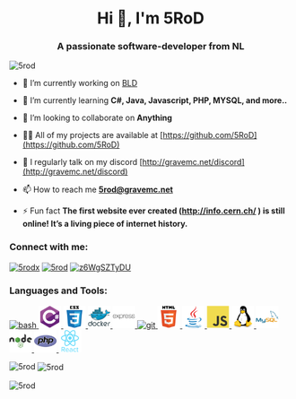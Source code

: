 <h1 align="center">Hi 👋, I'm 5RoD</h1>
<h3 align="center">A passionate software-developer from NL</h3>

<p align="left"> <img src="https://komarev.com/ghpvc/?username=5rod&label=Profile%20views&color=5686a4&style=plastic" alt="5rod" /> </p>

- 🔭 I’m currently working on [BLD](https://github.com/5RoD/BLD)

- 🌱 I’m currently learning **C#, Java, Javascript, PHP, MYSQL, and more..**

- 👯 I’m looking to collaborate on **Anything**

- 👨‍💻 All of my projects are available at [https://github.com/5RoD](https://github.com/5RoD)

- 📝 I regularly talk on my discord [http://gravemc.net/discord](http://gravemc.net/discord)

- 📫 How to reach me **5rod@gravemc.net**

- ⚡ Fun fact **The first website ever created (http://info.cern.ch/ ) is still online! It’s a living piece of internet history.**

<h3 align="left">Connect with me:</h3>
<p align="left">
<a href="https://instagram.com/5rodx" target="blank"><img align="center" src="https://raw.githubusercontent.com/rahuldkjain/github-profile-readme-generator/master/src/images/icons/Social/instagram.svg" alt="5rodx" height="30" width="40" /></a>
<a href="https://www.youtube.com/c/5rod" target="blank"><img align="center" src="https://raw.githubusercontent.com/rahuldkjain/github-profile-readme-generator/master/src/images/icons/Social/youtube.svg" alt="5rod" height="30" width="40" /></a>
<a href="https://discord.gg/z6WgSZTyDU" target="blank"><img align="center" src="https://raw.githubusercontent.com/rahuldkjain/github-profile-readme-generator/master/src/images/icons/Social/discord.svg" alt="z6WgSZTyDU" height="30" width="40" /></a>
</p>

<h3 align="left">Languages and Tools:</h3>
<p align="left"> <a href="https://www.gnu.org/software/bash/" target="_blank" rel="noreferrer"> <img src="https://www.vectorlogo.zone/logos/gnu_bash/gnu_bash-icon.svg" alt="bash" width="40" height="40"/> </a> <a href="https://www.w3schools.com/cs/" target="_blank" rel="noreferrer"> <img src="https://raw.githubusercontent.com/devicons/devicon/master/icons/csharp/csharp-original.svg" alt="csharp" width="40" height="40"/> </a> <a href="https://www.w3schools.com/css/" target="_blank" rel="noreferrer"> <img src="https://raw.githubusercontent.com/devicons/devicon/master/icons/css3/css3-original-wordmark.svg" alt="css3" width="40" height="40"/> </a> <a href="https://www.docker.com/" target="_blank" rel="noreferrer"> <img src="https://raw.githubusercontent.com/devicons/devicon/master/icons/docker/docker-original-wordmark.svg" alt="docker" width="40" height="40"/> </a> <a href="https://expressjs.com" target="_blank" rel="noreferrer"> <img src="https://raw.githubusercontent.com/devicons/devicon/master/icons/express/express-original-wordmark.svg" alt="express" width="40" height="40"/> </a> <a href="https://git-scm.com/" target="_blank" rel="noreferrer"> <img src="https://www.vectorlogo.zone/logos/git-scm/git-scm-icon.svg" alt="git" width="40" height="40"/> </a> <a href="https://www.w3.org/html/" target="_blank" rel="noreferrer"> <img src="https://raw.githubusercontent.com/devicons/devicon/master/icons/html5/html5-original-wordmark.svg" alt="html5" width="40" height="40"/> </a> <a href="https://www.java.com" target="_blank" rel="noreferrer"> <img src="https://raw.githubusercontent.com/devicons/devicon/master/icons/java/java-original.svg" alt="java" width="40" height="40"/> </a> <a href="https://developer.mozilla.org/en-US/docs/Web/JavaScript" target="_blank" rel="noreferrer"> <img src="https://raw.githubusercontent.com/devicons/devicon/master/icons/javascript/javascript-original.svg" alt="javascript" width="40" height="40"/> </a> <a href="https://www.linux.org/" target="_blank" rel="noreferrer"> <img src="https://raw.githubusercontent.com/devicons/devicon/master/icons/linux/linux-original.svg" alt="linux" width="40" height="40"/> </a> <a href="https://www.mysql.com/" target="_blank" rel="noreferrer"> <img src="https://raw.githubusercontent.com/devicons/devicon/master/icons/mysql/mysql-original-wordmark.svg" alt="mysql" width="40" height="40"/> </a> <a href="https://nodejs.org" target="_blank" rel="noreferrer"> <img src="https://raw.githubusercontent.com/devicons/devicon/master/icons/nodejs/nodejs-original-wordmark.svg" alt="nodejs" width="40" height="40"/> </a> <a href="https://www.php.net" target="_blank" rel="noreferrer"> <img src="https://raw.githubusercontent.com/devicons/devicon/master/icons/php/php-original.svg" alt="php" width="40" height="40"/> </a> <a href="https://reactjs.org/" target="_blank" rel="noreferrer"> <img src="https://raw.githubusercontent.com/devicons/devicon/master/icons/react/react-original-wordmark.svg" alt="react" width="40" height="40"/> </a> </p>

<p><img align="left" src="https://github-readme-stats.vercel.app/api/top-langs?username=5rod&show_icons=true&theme=dark&locale=en&layout=compact" alt="5rod" /></p>

<p>&nbsp;<img align="center" src="https://github-readme-stats.vercel.app/api?username=5rod&show_icons=true&theme=dark&locale=en" alt="5rod" /></p>

<p><img align="center" src="https://github-readme-streak-stats.herokuapp.com/?user=5rod&theme=dark" alt="5rod" /></p>
